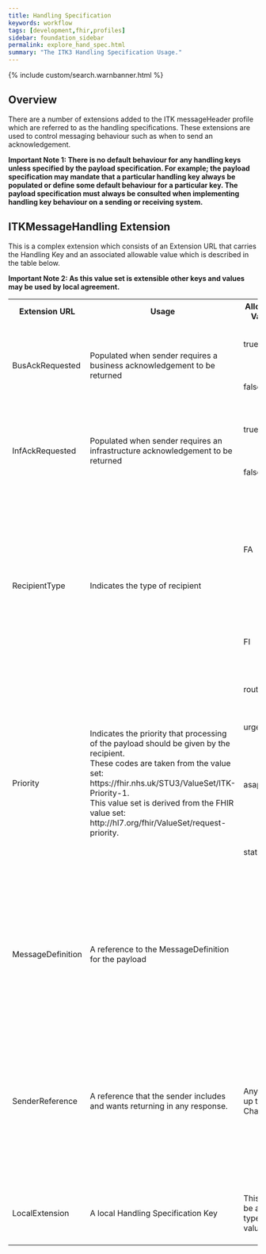 ```yaml
---
title: Handling Specification
keywords: workflow
tags: [development,fhir,profiles]
sidebar: foundation_sidebar
permalink: explore_hand_spec.html
summary: "The ITK3 Handling Specification Usage."
---
```


{% include custom/search.warnbanner.html %}

## Overview ##

There are a number of extensions added to the ITK messageHeader profile which are referred to as the handling specifications. These extensions are used to control messaging behaviour such as when to send an acknowledgement. 

**Important Note 1: There is no default behaviour for any handling keys unless specified by the payload specification.  For example; the payload specification may mandate that a particular handling key always be populated or define some default behaviour for a particular key.  The payload specification must always be consulted when implementing handling key behaviour on a sending or receiving system.**

## ITKMessageHandling Extension ##

This is a complex extension which consists of an Extension URL that carries the Handling Key and an associated allowable value which is described in the table below. 

**Important Note 2: As this value set is extensible other keys and values may be used by local agreement.**


<table width="100%">
<tr>
<th>Extension URL</th>
<th>Usage</th>
<th>Allowable Values</th>
<th>Definition</th>
</tr>

<tr>
<td rowspan="2">BusAckRequested</td>
<td rowspan="2">Populated when sender requires a business acknowledgement to be returned</td>
<td>true</td>
<td>The business acknowledgement has been requested</td>
</tr>
<tr>
<td>false</td>
<td>The business acknowledgement has not been requested</td>
</tr>

<tr>
<td rowspan="2">InfAckRequested</td>
<td rowspan="2">Populated when sender requires an infrastructure acknowledgement to be returned</td>
<td>true</td>
<td>The business acknowledgement has been requested</td>
</tr>
<tr>
<td>false</td>
<td>The business acknowledgement has not been requested</td>
</tr>


<tr>
<td rowspan="2">RecipientType</td>
<td rowspan="2">Indicates the type of recipient</td>
<td>FA</td>
<td>For Action - the recipient has been sent the payload for action. The action required by the recipient will be either explicit in the payload or there will be a business rule defined.</td>  
</tr>
<tr>
<td>FI</td>
<td>For information - No Action is required by the recipient and they may process the payload as they see fit.</td>
</tr>

<tr>
<td rowspan="4">Priority</td>
<td rowspan="4">Indicates the priority that processing of the payload should be given by the recipient.<br>These codes are taken from the value set: https://fhir.nhs.uk/STU3/ValueSet/ITK-Priority-1. <br>This value set is derived from the FHIR value set: http://hl7.org/fhir/ValueSet/request-priority.</td>
<td>routine</td>
<td>The request has normal priority</td>
</tr>
<tr>
<td>urgent</td>
<td>The request should be actioned promptly – a higher priority than routine</td>
</tr>
<tr>
<td>asap</td>
<td>The request should be actioned as soon as possible - higher priority than urgent</td>
</tr>
<tr>
<td>stat</td>
<td>The request should be actioned immediately - highest possible priority. E.g. an emergency</td>
</tr>

<tr>
<td>MessageDefinition</td>
<td>A reference to the MessageDefinition for the payload</td>
<td></td>
<td>This MessageDefinition will detail the information to allow correct processing of the payload. Such as profiles used, message event type, profiles used, responses allowed/ required etc...</td>
</tr>

<tr>
<td>SenderReference </td>
<td>A reference that the sender includes and wants returning in any response.</td>
<td>Any String up to 255 Characters  </td>
<td>This extension allows the sender to send a reference string which can be returned to the sender.  The default behaviour is that if a sender reference is received the receiving system should be capable of returning the reference to the sender.</td>
</tr>

<tr>
<td>LocalExtension</td>
<td>A local Handling Specification Key</td>
<td>This can be any type of value</td>
<td>This provides the flexibility of locally defined local Handling Specifications being used.</td>
</tr>
</table>


